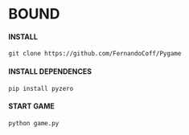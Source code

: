 # BOUND 

#### INSTALL
`git clone https://github.com/FernandoCoff/Pygame`

#### INSTALL DEPENDENCES
`pip install pyzero`

#### START GAME
`python game.py`
